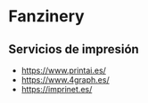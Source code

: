 # Fanzinery

## Servicios de impresión
- https://www.printai.es/
- https://www.4graph.es/
- https://imprinet.es/